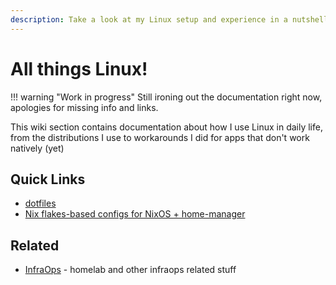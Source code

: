 ```yaml
---
description: Take a look at my Linux setup and experience in a nutshell
---
```


# All things Linux!

!!! warning "Work in progress"
    Still ironing out the documentation right now, apologies for missing info and links.

This wiki section contains documentation about how I use Linux in daily
life, from the distributions I use to workarounds I did for apps that don't
work natively (yet)

## Quick Links

* [dotfiles](./dotfiles.md)
* [Nix flakes-based configs for NixOS + home-manager](./nixops-config.md)

## Related

* [InfraOps](../infraops/index.md) - homelab and other infraops related stuff
